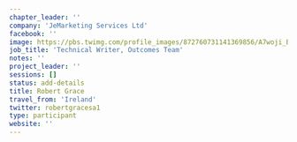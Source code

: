 ```yaml
---
chapter_leader: ''
company: 'JeMarketing Services Ltd'
facebook: ''
image: https://pbs.twimg.com/profile_images/872760731141369856/A7woji_B_400x400.jpg
job_title: 'Technical Writer, Outcomes Team'
notes: ''
project_leader: ''
sessions: []
status: add-details
title: Robert Grace
travel_from: 'Ireland'
twitter: robertgracesa1
type: participant
website: ''
---
```


<!-- put more details about participant here -->

